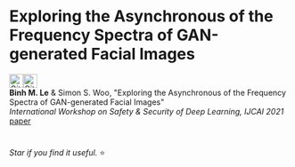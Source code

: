 # Exploring the Asynchronous of the Frequency Spectra of GAN-generated Facial Images

<img alt="GitHub last commit" src="https://img.shields.io/github/last-commit/Leminhbinh0209/Asynchronous-in-Frequency-domain-of-GAN-images?style=for-the-badge" height="25"><img alt="GitHub repo size" src="https://img.shields.io/github/repo-size/Leminhbinh0209/Asynchronous-in-Frequency-domain-of-GAN-images?style=for-the-badge" height="25">
<br />
**Binh M. Le** & Simon S. Woo, "Exploring the Asynchronous of the Frequency Spectra of GAN-generated Facial Images"  <br /> 
*International Workshop on Safety & Security of Deep Learning, IJCAI 2021* [paper](https://arxiv.org/pdf/2112.08050.pdf)<br /> 

#
*Star if you find it useful.* ⭐

